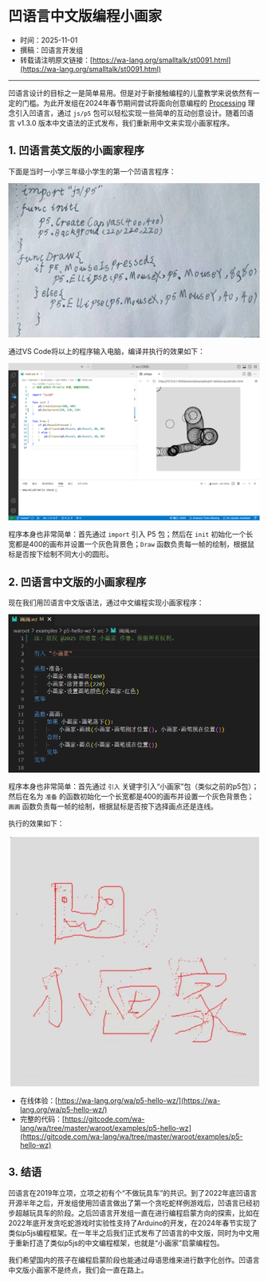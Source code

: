 # 凹语言中文版编程小画家

- 时间：2025-11-01
- 撰稿：凹语言开发组
- 转载请注明原文链接：[https://wa-lang.org/smalltalk/st0091.html](https://wa-lang.org/smalltalk/st0091.html)

---

凹语言设计的目标之一是简单易用。但是对于新接触编程的儿童教学来说依然有一定的门槛。为此开发组在2024年春节期间尝试将面向创意编程的 [Processing](https://processing.org/) 理念引入凹语言，通过 `js/p5` 包可以轻松实现一些简单的互动创意设计。随着凹语言 v1.3.0 版本中文语法的正式发布，我们重新用中文来实现小画家程序。

## 1. 凹语言英文版的小画家程序

下面是当时一小学三年级小学生的第一个凹语言程序：

![](/st0037-01.jpg)

通过VS Code将以上的程序输入电脑，编译并执行的效果如下：

![](/st0037-02.png)

程序本身也非常简单：首先通过 `import` 引入 P5 包；然后在 `init` 初始化一个长宽都是400的画布并设置一个灰色背景色；`Draw` 函数负责每一帧的绘制，根据鼠标是否按下绘制不同大小的圆形。

## 2. 凹语言中文版的小画家程序

现在我们用凹语言中文版语法，通过中文编程实现小画家程序：

![](/st0091-01.png)


程序本身也非常简单：首先通过 `引入` 关键字引入“小画家”包（类似之前的p5包）；然后在名为 `准备` 的函数初始化一个长宽都是400的画布并设置一个灰色背景色；`画画` 函数负责每一帧的绘制，根据鼠标是否按下选择画点还是连线。

执行的效果如下：

![](/st0091-02.jpg)

- 在线体验：[https://wa-lang.org/wa/p5-hello-wz/](https://wa-lang.org/wa/p5-hello-wz/)
- 完整的代码：[https://gitcode.com/wa-lang/wa/tree/master/waroot/examples/p5-hello-wz](https://gitcode.com/wa-lang/wa/tree/master/waroot/examples/p5-hello-wz)


## 3. 结语

凹语言在2019年立项，立项之初有个“不做玩具车”的共识。到了2022年底凹语言开源半年之后，开发组使用凹语言做出了第一个贪吃蛇样例游戏后，凹语言已经初步超越玩具车的阶段。之后凹语言开发组一直在进行编程启蒙方向的探索，比如在2022年底开发贪吃蛇游戏时实验性支持了Arduino的开发，在2024年春节实现了类似p5js编程框架。在一年半之后我们正式发布了凹语言的中文版，同时为中文用于重新打造了类似p5js的中文编程框架，也就是“小画家”启蒙编程包。

我们希望国内的孩子在编程启蒙阶段也能通过母语思维来进行数字化创作。凹语言中文版小画家不是终点，我们会一直在路上。
